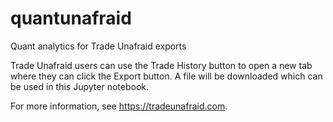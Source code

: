 # quantunafraid
Quant analytics for Trade Unafraid exports

Trade Unafraid users can use the Trade History button to open a new tab where they can click the Export button.  A file will be downloaded which can be used in this Jupyter notebook.

For more information, see https://tradeunafraid.com.

